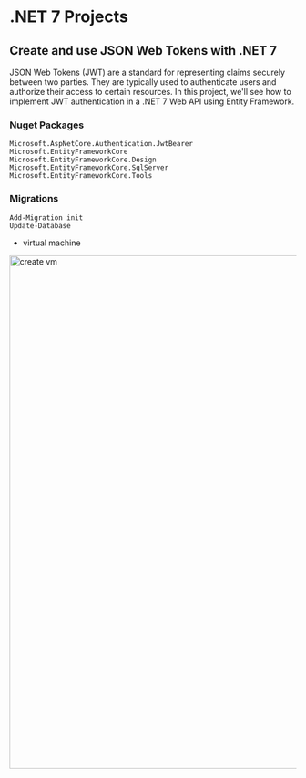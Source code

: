 # .NET 7 Projects

## Create and use JSON Web Tokens with .NET 7

JSON Web Tokens (JWT) are a standard for representing claims securely between two parties. They are typically used to authenticate users and authorize their access to certain resources. In this project, we'll see how to implement JWT authentication in a .NET 7 Web API using Entity Framework.

### Nuget Packages
```
Microsoft.AspNetCore.Authentication.JwtBearer
Microsoft.EntityFrameworkCore
Microsoft.EntityFrameworkCore.Design
Microsoft.EntityFrameworkCore.SqlServer
Microsoft.EntityFrameworkCore.Tools
```

### Migrations
```
Add-Migration init
Update-Database
```

- virtual machine
<img src="/pictures/monitoring.png" title="create vm"  width="900">
